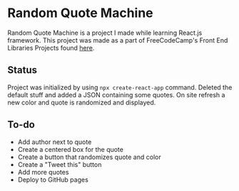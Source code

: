 # Random Quote Machine

Random Quote Machine is a project I made while learning React.js framework. This project was made as a part of FreeCodeCamp's Front End Libraries Projects found [here](https://learn.freecodecamp.org/front-end-libraries/front-end-libraries-projects/build-a-random-quote-machine).

## Status

Project was initialized by using `npx create-react-app` command. Deleted the default stuff and added a JSON containing some quotes. On site refresh a new color and quote is randomized and displayed.

## To-do

* Add author next to quote
* Create a centered box for the quote
* Create a button that randomizes quote and color
* Create a "Tweet this" button
* Add more quotes
* Deploy to GitHub pages